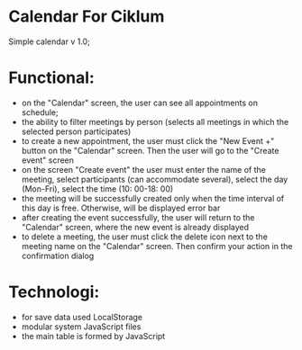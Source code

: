 # Calendar For Сiklum

Simple calendar v 1.0;

# Functional:

- on the "Calendar" screen, the user can see all appointments on schedule;
- the ability to filter meetings by person (selects all meetings in which the selected person participates)
- to create a new appointment, the user must click the "New Event +" button on the "Calendar" screen. Then the user will go to the "Create event" screen
- on the screen "Create event" the user must enter the name of the meeting, select participants (can accommodate several), select the day (Mon-Fri), select the time (10: 00-18: 00)
- the meeting will be successfully created only when the time interval of this day is free. Otherwise, will be displayed error bar 
- after creating the event successfully, the user will return to the "Calendar" screen, where the new event is already displayed
- to delete a meeting, the user must click the delete icon next to the meeting name on the "Calendar" screen. Then confirm your action in the confirmation dialog

# Technologi:

- for save data used LocalStorage
- modular system JavaScript files
- the main table is formed by JavaScript
